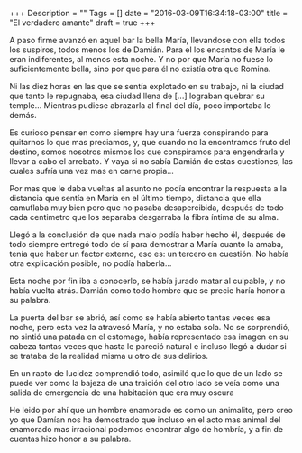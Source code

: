+++
Description = ""
Tags = []
date = "2016-03-09T16:34:18-03:00"
title = "El verdadero amante"
draft = true
+++

A paso firme avanzó en aquel bar la bella María, llevandose con ella
todos los suspiros<!--more-->, todos menos los de Damián. Para
el los encantos de María le eran indiferentes, al menos esta noche.
Y no por que María no fuese lo suficientemente bella, sino por que
para él no existía otra que Romina.

Ni las diez horas en las que se sentía explotado en su trabajo, ni
la ciudad que tanto le repugnaba, esa ciudad llena de [...] lograban
quebrar su temple... Mientras pudiese
abrazarla al final del día, poco importaba lo demás.

Es curioso pensar en como siempre hay una fuerza conspirando para
quitarnos lo que mas preciamos, y, que cuando no la encontramos fruto
del destino, somos nosotros mismos los que conspiramos para engendrarla
y llevar a cabo el arrebato. Y vaya si no sabía Damián de estas cuestiones,
las cuales sufría una vez mas en carne propia...

Por mas que le daba vueltas al asunto no podía encontrar
la respuesta a la distancia que
sentía en María en el último tiempo, distancia que ella camuflaba muy
bien pero que no pasaba desapercibida, después de todo cada
centimetro que los separaba desgarraba la fibra íntima de su alma.

Llegó a la conclusión de que nada malo podía haber hecho él, después de todo siempre entregó todo de sí para demostrar a María cuanto la amaba, tenía que haber un factor
externo, eso es: un tercero en cuestión. No había otra explicación posible,
no podía haberla...

Esta noche por fin iba a conocerlo, se había jurado matar al culpable,
y no había vuelta atrás. Damián como todo hombre que se precie haría honor a su palabra.

La puerta del bar se abrió, así como se había abierto tantas
veces esa noche, pero esta vez la atravesó María, y no estaba sola. No se sorprendió,
no sintió una patada en el estomago, había representado esa imagen en su cabeza
tantas veces que hasta le pareció natural e incluso llegó a dudar si se trataba de
la realidad misma u otro de sus delirios.

En un rapto de lucidez comprendió todo, asimiló que lo que de un lado se puede
ver como la bajeza de una traición del otro lado se veía como una salida de emergencia
de una habitación que era muy oscura


He leido por ahí que un hombre enamorado es como un animalito, pero creo yo
que Damían nos ha demostrado que incluso en el acto mas animal del enamorado
mas irracional podemos encontrar algo de hombría, y a fin de cuentas hizo honor
a su palabra.
